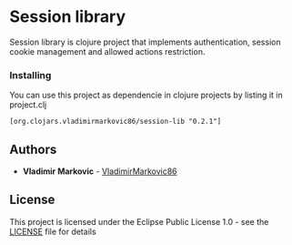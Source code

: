 # Session library

Session library is clojure project that implements authentication, session cookie management and allowed actions restriction.

### Installing

You can use this project as dependencie in clojure projects by listing it in project.clj

```
[org.clojars.vladimirmarkovic86/session-lib "0.2.1"]
```

## Authors

* **Vladimir Markovic** - [VladimirMarkovic86](https://github.com/VladimirMarkovic86)

## License

This project is licensed under the Eclipse Public License 1.0 - see the [LICENSE](LICENSE) file for details

